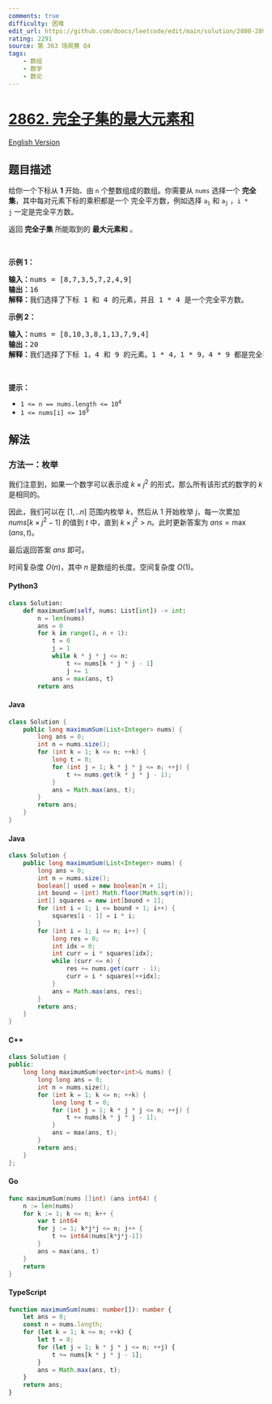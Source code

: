```yaml
---
comments: true
difficulty: 困难
edit_url: https://github.com/doocs/leetcode/edit/main/solution/2800-2899/2862.Maximum%20Element-Sum%20of%20a%20Complete%20Subset%20of%20Indices/README.md
rating: 2291
source: 第 363 场周赛 Q4
tags:
    - 数组
    - 数学
    - 数论
---
```


<!-- problem:start -->

# [2862. 完全子集的最大元素和](https://leetcode.cn/problems/maximum-element-sum-of-a-complete-subset-of-indices)

[English Version](/solution/2800-2899/2862.Maximum%20Element-Sum%20of%20a%20Complete%20Subset%20of%20Indices/README_EN.md)

## 题目描述

<!-- description:start -->

<p>给你一个下标从 <strong>1</strong> 开始、由 <code>n</code> 个整数组成的数组。你需要从&nbsp;<code>nums</code>&nbsp;选择一个&nbsp;<strong>完全集</strong>，其中每对元素下标的乘积都是一个 <span data-keyword="perfect-square">完全平方数</span>，例如选择&nbsp;<code>a<sub>i</sub></code>&nbsp;和&nbsp;<code>a<sub>j</sub></code>&nbsp;，<code>i * j</code>&nbsp;一定是完全平方数。</p>

<p>返回&nbsp;<strong>完全子集</strong> 所能取到的 <strong>最大元素和</strong> 。</p>

<p>&nbsp;</p>

<p><strong>示例 1：</strong></p>

<pre>
<strong>输入：</strong>nums = [8,7,3,5,7,2,4,9]
<strong>输出：</strong>16
<strong>解释：</strong>我们选择了下标 1 和 4 的元素，并且 1 * 4 是一个完全平方数。
</pre>

<p><strong>示例 2：</strong></p>

<pre>
<strong>输入：</strong>nums = [8,10,3,8,1,13,7,9,4]
<strong>输出：</strong>20
<strong>解释：</strong>我们选择了下标 1，4 和 9 的元素。1 * 4，1 * 9，4 * 9 都是完全平方数。
</pre>

<p>&nbsp;</p>

<p><strong>提示：</strong></p>

<ul>
	<li><code>1 &lt;= n == nums.length &lt;= 10<sup>4</sup></code></li>
	<li><code>1 &lt;= nums[i] &lt;= 10<sup>9</sup></code></li>
</ul>

<!-- description:end -->

## 解法

<!-- solution:start -->

### 方法一：枚举

我们注意到，如果一个数字可以表示成 $k \times j^2$ 的形式，那么所有该形式的数字的 $k$ 是相同的。

因此，我们可以在 $[1,..n]$ 范围内枚举 $k$，然后从 $1$ 开始枚举 $j$，每一次累加 $nums[k \times j^2 - 1]$ 的值到 $t$ 中，直到 $k \times j^2 > n$。此时更新答案为 $ans = \max(ans, t)$。

最后返回答案 $ans$ 即可。

时间复杂度 $O(n)$，其中 $n$ 是数组的长度。空间复杂度 $O(1)$。

<!-- tabs:start -->

#### Python3

```python
class Solution:
    def maximumSum(self, nums: List[int]) -> int:
        n = len(nums)
        ans = 0
        for k in range(1, n + 1):
            t = 0
            j = 1
            while k * j * j <= n:
                t += nums[k * j * j - 1]
                j += 1
            ans = max(ans, t)
        return ans
```

#### Java

```java
class Solution {
    public long maximumSum(List<Integer> nums) {
        long ans = 0;
        int n = nums.size();
        for (int k = 1; k <= n; ++k) {
            long t = 0;
            for (int j = 1; k * j * j <= n; ++j) {
                t += nums.get(k * j * j - 1);
            }
            ans = Math.max(ans, t);
        }
        return ans;
    }
}
```

#### Java

```java
class Solution {
    public long maximumSum(List<Integer> nums) {
        long ans = 0;
        int n = nums.size();
        boolean[] used = new boolean[n + 1];
        int bound = (int) Math.floor(Math.sqrt(n));
        int[] squares = new int[bound + 1];
        for (int i = 1; i <= bound + 1; i++) {
            squares[i - 1] = i * i;
        }
        for (int i = 1; i <= n; i++) {
            long res = 0;
            int idx = 0;
            int curr = i * squares[idx];
            while (curr <= n) {
                res += nums.get(curr - 1);
                curr = i * squares[++idx];
            }
            ans = Math.max(ans, res);
        }
        return ans;
    }
}
```

#### C++

```cpp
class Solution {
public:
    long long maximumSum(vector<int>& nums) {
        long long ans = 0;
        int n = nums.size();
        for (int k = 1; k <= n; ++k) {
            long long t = 0;
            for (int j = 1; k * j * j <= n; ++j) {
                t += nums[k * j * j - 1];
            }
            ans = max(ans, t);
        }
        return ans;
    }
};
```

#### Go

```go
func maximumSum(nums []int) (ans int64) {
	n := len(nums)
	for k := 1; k <= n; k++ {
		var t int64
		for j := 1; k*j*j <= n; j++ {
			t += int64(nums[k*j*j-1])
		}
		ans = max(ans, t)
	}
	return
}
```

#### TypeScript

```ts
function maximumSum(nums: number[]): number {
    let ans = 0;
    const n = nums.length;
    for (let k = 1; k <= n; ++k) {
        let t = 0;
        for (let j = 1; k * j * j <= n; ++j) {
            t += nums[k * j * j - 1];
        }
        ans = Math.max(ans, t);
    }
    return ans;
}
```

<!-- tabs:end -->

<!-- solution:end -->

<!-- problem:end -->
